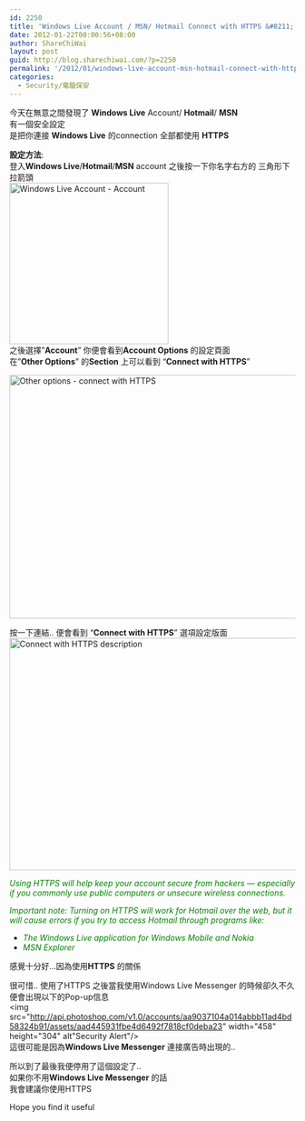 ```yaml
---
id: 2250
title: 'Windows Live Account / MSN/ Hotmail Connect with HTTPS &#8211; Windows Live Account / MSN/ Hotmail  安全設定'
date: 2012-01-22T00:00:56+08:00
author: ShareChiWai
layout: post
guid: http://blog.sharechiwai.com/?p=2250
permalink: '/2012/01/windows-live-account-msn-hotmail-connect-with-https-windows-live-account-msn-hotmail-%e5%ae%89%e5%85%a8%e8%a8%ad%e5%ae%9a/'
categories:
  - Security/電腦保安
---
```

今天在無意之間發現了 **Windows Live** Account/ **Hotmail**/ **MSN**  
有一個安全設定  
是把你連接 **Windows Live** 的connection 全部都使用 **HTTPS**

**設定方法**:  
登入**Windows Live**/**Hotmail**/**MSN** account 之後按一下你名字右方的 三角形下拉箭頭  
<img src="http://api.photoshop.com/v1.0/accounts/aa9037104a014abbb11ad4bd58324b91/assets/61f7956d9c304982ab19162f1593b9b2" alt="Windows Live Account - Account" width="280" height="284" />  
之後選擇&#8221;**Account**&#8221; 你便會看到**Account Options** 的設定頁面  
在&#8221;**Other Options**&#8221; 的**Section** 上可以看到 &#8220;**Connect with HTTPS**&#8221;

<img src="http://api.photoshop.com/v1.0/accounts/aa9037104a014abbb11ad4bd58324b91/assets/e095785271ec4adea110ce7a70cc5e6d" alt="Other options - connect with HTTPS" width="715" height="429" /> 

按一下連結.. 便會看到 &#8220;**Connect with HTTPS**&#8221; 選項設定版面  
<img src="http://api.photoshop.com/v1.0/accounts/aa9037104a014abbb11ad4bd58324b91/assets/01da2928c398468aaa2bb735db9c4791" alt="Connect with HTTPS description" width="664" height="409" /> 

<p id="ManageSslDescription">
  <em><span style="color: #008000;">Using HTTPS will help keep your account secure from hackers — especially if you commonly use public computers or unsecure wireless connections.</span></em>
</p>

<div id="ManageSslNote">
  <em><span style="color: #008000;">Important note: Turning on HTTPS will work for Hotmail over the web, but it will cause errors if you try to access Hotmail through programs like:</span></em></p> 
  
  <ul id="ManageSSLPrgErr">
    <li>
      <em><span style="color: #008000;">The Windows Live application for Windows Mobile and Nokia</span></em>
    </li>
    <li>
      <em><span style="color: #008000;">MSN Explorer</span></em>
    </li>
  </ul>
</div>

感覺十分好&#8230;因為使用**HTTPS** 的關係

很可惜.. 使用了HTTPS 之後當我使用Windows Live Messenger 的時候卻久不久便會出現以下的Pop-up信息  
<img src="http://api.photoshop.com/v1.0/accounts/aa9037104a014abbb11ad4bd58324b91/assets/aad445931fbe4d6492f7818cf0deba23" width="458" height="304" alt"Security Alert"/>  
這很可能是因為**Windows Live Messenger** 連接廣告時出現的..

所以到了最後我便停用了這個設定了..  
如果你不用**Windows Live Messenger** 的話  
我會建議你使用HTTPS

Hope you find it useful